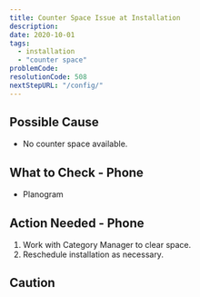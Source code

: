 ```yaml
---
title: Counter Space Issue at Installation
description:
date: 2020-10-01
tags:
  - installation
  - "counter space"
problemCode:
resolutionCode: 508
nextStepURL: "/config/"
---
```

## Possible Cause

- No counter space available.

## What to Check - Phone

- Planogram

## Action Needed - Phone

1) Work with Category Manager to clear space.
2) Reschedule installation as necessary.

## Caution

